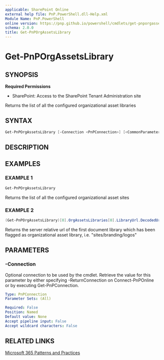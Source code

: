 ```yaml
---
applicable: SharePoint Online
external help file: PnP.PowerShell.dll-Help.xml
Module Name: PnP.PowerShell
online version: https://pnp.github.io/powershell/cmdlets/get-pnporgassetslibrary
schema: 2.0.0
title: Get-PnPOrgAssetsLibrary
---
```


# Get-PnPOrgAssetsLibrary

## SYNOPSIS

**Required Permissions**

* SharePoint: Access to the SharePoint Tenant Administration site

Returns the list of all the configured organizational asset libraries

## SYNTAX

```powershell
Get-PnPOrgAssetsLibrary [-Connection <PnPConnection>] [<CommonParameters>]
```

## DESCRIPTION

## EXAMPLES

### EXAMPLE 1
```powershell
Get-PnPOrgAssetsLibrary
```

Returns the list of all the configured organizational asset sites

### EXAMPLE 2
```powershell
(Get-PnPOrgAssetsLibrary)[0].OrgAssetsLibraries[0].LibraryUrl.DecodedUrl
```

Returns the server relative url of the first document library which has been flagged as organizational asset library, i.e. "sites/branding/logos"

## PARAMETERS

### -Connection
Optional connection to be used by the cmdlet. Retrieve the value for this parameter by either specifying -ReturnConnection on Connect-PnPOnline or by executing Get-PnPConnection.

```yaml
Type: PnPConnection
Parameter Sets: (All)

Required: False
Position: Named
Default value: None
Accept pipeline input: False
Accept wildcard characters: False
```

## RELATED LINKS

[Microsoft 365 Patterns and Practices](https://aka.ms/m365pnp)